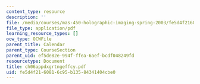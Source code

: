 ```yaml
---
content_type: resource
description: ''
file: /media/courses/mas-450-holographic-imaging-spring-2003/fe5d4f2160816c95b13584341404cbe0_ch06appdxgrtngeffcy.pdf
file_type: application/pdf
learning_resource_types: []
ocw_type: OCWFile
parent_title: Calendar
parent_type: CourseSection
parent_uid: ef5de82e-994f-ffea-6aef-bcdf048249fd
resourcetype: Document
title: ch06appdxgrtngeffcy.pdf
uid: fe5d4f21-6081-6c95-b135-84341404cbe0
---
```

